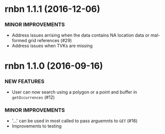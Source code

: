 rnbn 1.1.1 (2016-12-06)
=========================

### MINOR IMPROVEMENTS

* Address issues arrising when the data contains NA location data or mal-formed grid references (#29)
* Address issues when TVKs are missing

rnbn 1.1.0 (2016-09-16)
=========================
    
### NEW FEATURES

* User can now search using a polygon or a point and buffer in `getOccurrences` (#12)

### MINOR IMPROVEMENTS

* '...' can be used in most called to pass arguemnts to `GET` (#16)
* Improvements to testing
